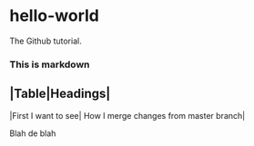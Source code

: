 # hello-world
The Github tutorial.

### This is markdown

|Table|Headings|
-----------------
|First I want to see| How I merge changes from master branch|

Blah de blah
